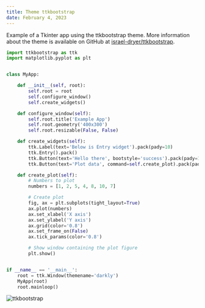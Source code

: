 ```yaml
---
title: Theme ttkbootstrap
date: February 4, 2023
---
```


Example of a Tkinter app using the ttkbootstrap theme. More information about
the theme is available on GitHub at [israel-dryer/ttkbootstrap](https://github.com/israel-dryer/ttkbootstrap).

```python
import ttkbootstrap as ttk
import matplotlib.pyplot as plt


class MyApp:

    def __init__(self, root):
        self.root = root
        self.configure_window()
        self.create_widgets()

    def configure_window(self):
        self.root.title('Example App')
        self.root.geometry('400x300')
        self.root.resizable(False, False)

    def create_widgets(self):
        ttk.Label(text='Below is Entry widget').pack(pady=10)
        ttk.Entry().pack()
        ttk.Button(text='Hello there', bootstyle='success').pack(pady=10)
        ttk.Button(text='Plot data', command=self.create_plot).pack(pady=20)

    def create_plot(self):
        # Numbers to plot
        numbers = [1, 2, 5, 4, 8, 10, 7]

        # Create plot
        fig, ax = plt.subplots(tight_layout=True)
        ax.plot(numbers)
        ax.set_xlabel('X axis')
        ax.set_ylabel('Y axis')
        ax.grid(color='0.8')
        ax.set_frame_on(False)
        ax.tick_params(color='0.8')

        # Show window containing the plot figure
        plt.show()


if __name__ == '__main__':
    root = ttk.Window(themename='darkly')
    MyApp(root)
    root.mainloop()
```

<p><img src="../../assets/images/tkinter-ttkbootstrap.png" style="max-width: 400px;" alt="ttkbootstrap"></p>
